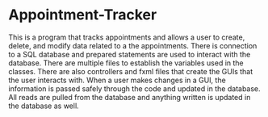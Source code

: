 # Appointment-Tracker
This is a program that tracks appointments and allows a user to create, delete, and modify data 
related to a the appointments. There is connection to a SQL database and prepared statements are used
to interact with the database. There are multiple files to establish the variables used in the
classes. There are also controllers and fxml files that create the GUIs that the user interacts with.
When a user makes changes in a GUI, the information is passed safely through the code and updated 
in the database. All reads are pulled from the database and anything written is updated in the 
database as well. 
